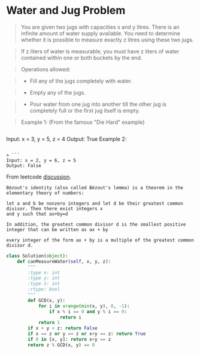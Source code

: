 # Water and Jug Problem

> You are given two jugs with capacities x and y litres. There is an infinite amount of water supply available. You need to determine whether it is possible to measure exactly z litres using these two jugs.

> If z liters of water is measurable, you must have z liters of water contained within one or both buckets by the end.

> Operations allowed:

> * Fill any of the jugs completely with water.

> * Empty any of the jugs.

> * Pour water from one jug into another till the other jug is completely full or the first jug itself is empty.

> Example 1: (From the famous "Die Hard" example)

> ```
Input: x = 3, y = 5, z = 4
Output: True
Example 2:
```

> ```
Input: x = 2, y = 6, z = 5
Output: False
```

From leetcode [discussion](https://discuss.leetcode.com/topic/49238/math-solution-java-solution/2). 

```
Bézout's identity (also called Bézout's lemma) is a theorem in the elementary theory of numbers:

let a and b be nonzero integers and let d be their greatest common divisor. Then there exist integers x
and y such that ax+by=d

In addition, the greatest common divisor d is the smallest positive integer that can be written as ax + by

every integer of the form ax + by is a multiple of the greatest common divisor d.
```

```Python
class Solution(object):
    def canMeasureWater(self, x, y, z):
        """
        :type x: int
        :type y: int
        :type z: int
        :rtype: bool
        """
        def GCD(x, y):
            for i in xrange(min(x, y), 0, -1):
                if x % i == 0 and y % i == 0:
                    return i
            return 1
        if x + y < z: return False
        if x == z or y == z or x+y == z: return True
        if 0 in [x, y]: return x+y == z
        return z % GCD(x, y) == 0
```
